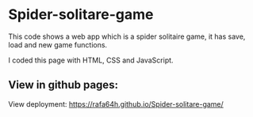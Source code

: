# Spider-solitare-game

This code shows a web app which is a spider solitaire game, it has save, load and new game functions.

I coded this page with HTML, CSS and JavaScript.

## View in github pages:

View deployment: https://rafa64h.github.io/Spider-solitare-game/
